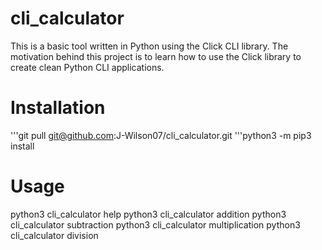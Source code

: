 # cli_calculator
This is a basic tool written in Python using the Click CLI library. The motivation behind this project is to learn how to use the Click library to create clean Python CLI applications.

# Installation
'''git pull git@github.com:J-Wilson07/cli_calculator.git
'''python3 -m pip3 install

# Usage
python3 cli_calculator help
python3 cli_calculator addition <values>
python3 cli_calculator subtraction <values>
python3 cli_calculator multiplication <values>
python3 cli_calculator division <values>
